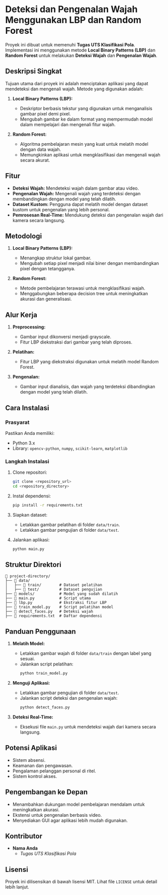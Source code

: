 
# Deteksi dan Pengenalan Wajah Menggunakan LBP dan Random Forest

Proyek ini dibuat untuk memenuhi **Tugas UTS Klasifikasi Pola**. Implementasi ini menggunakan metode **Local Binary Patterns (LBP)** dan **Random Forest** untuk melakukan **Deteksi Wajah** dan **Pengenalan Wajah**.

## Deskripsi Singkat

Tujuan utama dari proyek ini adalah menciptakan aplikasi yang dapat mendeteksi dan mengenali wajah. Metode yang digunakan adalah:

1. **Local Binary Patterns (LBP):**
   - Deskriptor berbasis tekstur yang digunakan untuk menganalisis gambar pixel demi pixel.
   - Mengubah gambar ke dalam format yang mempermudah model dalam mempelajari dan mengenali fitur wajah.

2. **Random Forest:**
   - Algoritma pembelajaran mesin yang kuat untuk melatih model dengan data wajah.
   - Memungkinkan aplikasi untuk mengklasifikasi dan mengenali wajah secara akurat.

## Fitur

- **Deteksi Wajah:** Mendeteksi wajah dalam gambar atau video.
- **Pengenalan Wajah:** Mengenali wajah yang terdeteksi dengan membandingkan dengan model yang telah dilatih.
- **Dataset Kustom:** Pengguna dapat melatih model dengan dataset kustom untuk pengenalan yang lebih personal.
- **Pemrosesan Real-Time:** Mendukung deteksi dan pengenalan wajah dari kamera secara langsung.

## Metodologi

1. **Local Binary Patterns (LBP):**
   - Menangkap struktur lokal gambar.
   - Mengubah setiap pixel menjadi nilai biner dengan membandingkan pixel dengan tetangganya.

2. **Random Forest:**
   - Metode pembelajaran terawasi untuk mengklasifikasi wajah.
   - Menggabungkan beberapa decision tree untuk meningkatkan akurasi dan generalisasi.

## Alur Kerja

1. **Preprocessing:**
   - Gambar input dikonversi menjadi grayscale.
   - Fitur LBP diekstraksi dari gambar yang telah diproses.

2. **Pelatihan:**
   - Fitur LBP yang diekstraksi digunakan untuk melatih model Random Forest.

3. **Pengenalan:**
   - Gambar input dianalisis, dan wajah yang terdeteksi dibandingkan dengan model yang telah dilatih.

## Cara Instalasi

### Prasyarat
Pastikan Anda memiliki:
- Python 3.x
- Library: `opencv-python`, `numpy`, `scikit-learn`, `matplotlib`

### Langkah Instalasi
1. Clone repositori:
   ```bash
   git clone <repository_url>
   cd <repository_directory>
   ```

2. Instal dependensi:
   ```bash
   pip install -r requirements.txt
   ```

3. Siapkan dataset:
   - Letakkan gambar pelatihan di folder `data/train`.
   - Letakkan gambar pengujian di folder `data/test`.

4. Jalankan aplikasi:
   ```bash
   python main.py
   ```

## Struktur Direktori

```
📁 project-directory/
├── 📁 data/
│   ├── 📁 train/        # Dataset pelatihan
│   ├── 📁 test/         # Dataset pengujian
├── 📁 models/           # Model yang sudah dilatih
├── 📄 main.py           # Script utama
├── 📄 lbp.py            # Ekstraksi fitur LBP
├── 📄 train_model.py    # Script pelatihan model
├── 📄 detect_faces.py   # Deteksi wajah
├── 📄 requirements.txt  # Daftar dependensi
```

## Panduan Penggunaan

1. **Melatih Model:**
   - Letakkan gambar wajah di folder `data/train` dengan label yang sesuai.
   - Jalankan script pelatihan:
     ```bash
     python train_model.py
     ```

2. **Menguji Aplikasi:**
   - Letakkan gambar pengujian di folder `data/test`.
   - Jalankan script deteksi dan pengenalan wajah:
     ```bash
     python detect_faces.py
     ```

3. **Deteksi Real-Time:**
   - Eksekusi file `main.py` untuk mendeteksi wajah dari kamera secara langsung.

## Potensi Aplikasi

- Sistem absensi.
- Keamanan dan pengawasan.
- Pengalaman pelanggan personal di ritel.
- Sistem kontrol akses.

## Pengembangan ke Depan

- Menambahkan dukungan model pembelajaran mendalam untuk meningkatkan akurasi.
- Ekstensi untuk pengenalan berbasis video.
- Menyediakan GUI agar aplikasi lebih mudah digunakan.

## Kontributor

- **Nama Anda**  
  - *Tugas UTS Klasifikasi Pola*

## Lisensi

Proyek ini dilisensikan di bawah lisensi MIT. Lihat file `LICENSE` untuk detail lebih lanjut.
